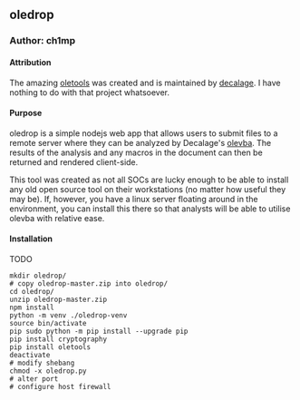 ## oledrop
### Author: ch1mp

#### Attribution
The amazing [oletools](https://github.com/decalage2/oletools) was created and is maintained by [decalage](http://www.decalage.info). I have nothing to do with that project whatsoever. 

#### Purpose
oledrop is a simple nodejs web app that allows users to submit files to a remote server where they can be analyzed by Decalage's [olevba](https://github.com/decalage2/oletools/wiki/olevba). The results of the analysis and any macros in the document can then be returned and rendered client-side. 

This tool was created as not all SOCs are lucky enough to be able to install any old open source tool on their workstations (no matter how useful they may be). If, however, you have a linux server floating around in the environment, you can install this there so that analysts will be able to utilise olevba with relative ease. 

#### Installation
TODO
```
mkdir oledrop/
# copy oledrop-master.zip into oledrop/
cd oledrop/
unzip oledrop-master.zip
npm install
python -m venv ./oledrop-venv
source bin/activate
pip sudo python -m pip install --upgrade pip
pip install cryptography
pip install oletools
deactivate
# modify shebang
chmod -x oledrop.py 
# alter port
# configure host firewall
```

